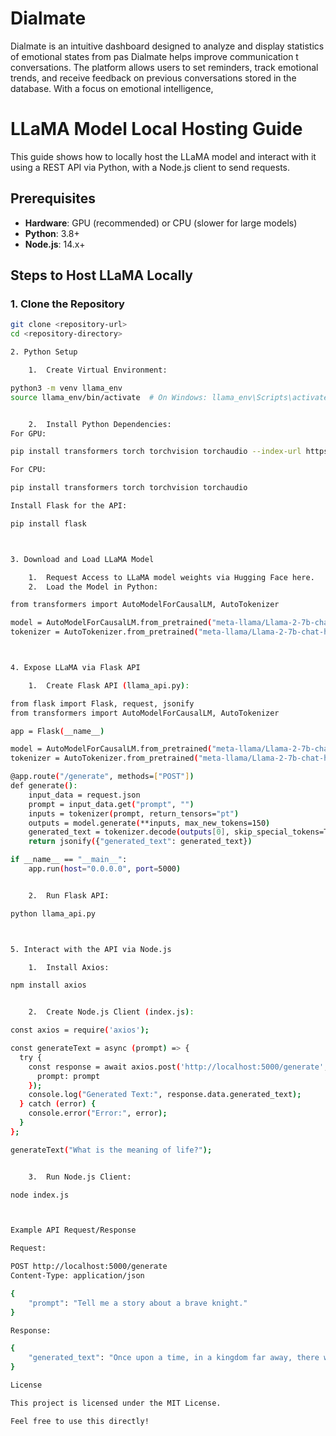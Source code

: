 # Dialmate
Dialmate is an intuitive dashboard designed to analyze and display statistics of emotional states from pas Dialmate helps improve communication t conversations. The platform allows users to set reminders, track emotional trends, and receive feedback on previous conversations stored in the database. With a focus on emotional intelligence, 




# LLaMA Model Local Hosting Guide

This guide shows how to locally host the LLaMA model and interact with it using a REST API via Python, with a Node.js client to send requests.

## Prerequisites

- **Hardware**: GPU (recommended) or CPU (slower for large models)
- **Python**: 3.8+
- **Node.js**: 14.x+

## Steps to Host LLaMA Locally

### 1. Clone the Repository

```bash
git clone <repository-url>
cd <repository-directory>

2. Python Setup

	1.	Create Virtual Environment:

python3 -m venv llama_env
source llama_env/bin/activate  # On Windows: llama_env\Scripts\activate


	2.	Install Python Dependencies:
For GPU:

pip install transformers torch torchvision torchaudio --index-url https://download.pytorch.org/whl/cu118

For CPU:

pip install transformers torch torchvision torchaudio

Install Flask for the API:

pip install flask



3. Download and Load LLaMA Model

	1.	Request Access to LLaMA model weights via Hugging Face here.
	2.	Load the Model in Python:

from transformers import AutoModelForCausalLM, AutoTokenizer

model = AutoModelForCausalLM.from_pretrained("meta-llama/Llama-2-7b-chat-hf")
tokenizer = AutoTokenizer.from_pretrained("meta-llama/Llama-2-7b-chat-hf")



4. Expose LLaMA via Flask API

	1.	Create Flask API (llama_api.py):

from flask import Flask, request, jsonify
from transformers import AutoModelForCausalLM, AutoTokenizer

app = Flask(__name__)

model = AutoModelForCausalLM.from_pretrained("meta-llama/Llama-2-7b-chat-hf")
tokenizer = AutoTokenizer.from_pretrained("meta-llama/Llama-2-7b-chat-hf")

@app.route("/generate", methods=["POST"])
def generate():
    input_data = request.json
    prompt = input_data.get("prompt", "")
    inputs = tokenizer(prompt, return_tensors="pt")
    outputs = model.generate(**inputs, max_new_tokens=150)
    generated_text = tokenizer.decode(outputs[0], skip_special_tokens=True)
    return jsonify({"generated_text": generated_text})

if __name__ == "__main__":
    app.run(host="0.0.0.0", port=5000)


	2.	Run Flask API:

python llama_api.py



5. Interact with the API via Node.js

	1.	Install Axios:

npm install axios


	2.	Create Node.js Client (index.js):

const axios = require('axios');

const generateText = async (prompt) => {
  try {
    const response = await axios.post('http://localhost:5000/generate', {
      prompt: prompt
    });
    console.log("Generated Text:", response.data.generated_text);
  } catch (error) {
    console.error("Error:", error);
  }
};

generateText("What is the meaning of life?");


	3.	Run Node.js Client:

node index.js



Example API Request/Response

Request:

POST http://localhost:5000/generate
Content-Type: application/json

{
    "prompt": "Tell me a story about a brave knight."
}

Response:

{
    "generated_text": "Once upon a time, in a kingdom far away, there was a brave knight who..."
}

License

This project is licensed under the MIT License.

Feel free to use this directly!
